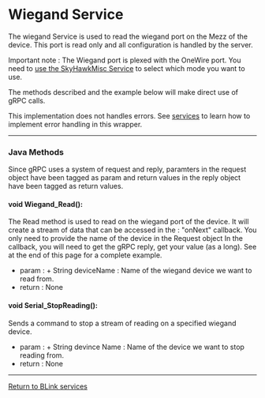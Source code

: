 Wiegand Service
============

The wiegand Service is used to read the wiegand port on the Mezz of the device. This port is read only and all configuration is handled by the server.

Important note : The Wiegand port is plexed with the OneWire port. You need to [use the SkyHawkMisc Service](skyHawkMiscService.md) to select which mode you want to use.

The methods described and the example below will make direct use of gRPC calls.

This implementation does not handles errors. See [services](services.md) to learn how to implement error handling in this wrapper.

---------------------------------

### Java Methods

Since gRPC uses a system of request and reply, paramters in the request object have been tagged as param and return values in the reply object have been tagged as return values.

#### void Wiegand_Read():

The Read method is used to read on the wiegand port of the device.
It will create a stream of data that can be accessed in the : "onNext" callback.
You only need to provide the name of the device in the Request object
In the callback, you will need to get the gRPC reply, get your value (as a long).
See at the end of this page for a complete example.

- param  :
         + String deviceName : Name of the wiegand device we want to read from.
- return : None

#### void Serial_StopReading():

Sends a command to stop a stream of reading on a specified wiegand device.

- param  :
         + String devince Name : Name of the device we want to stop reading from.
- return : None


---------------------------------

[Return to BLink services](blinkServices.md)
